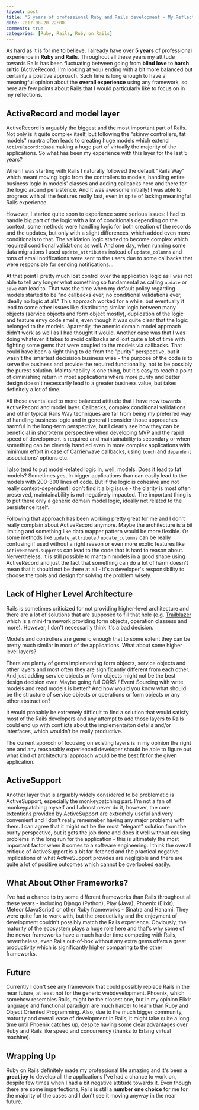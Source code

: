 ```yaml
---
layout: post
title: "5 years of professional Ruby and Rails development - My Reflections"
date: 2017-08-20 22:00
comments: true
categories: [Ruby, Rails, Ruby on Rails]
---
```


As hard as it is for me to believe, I already have over **5 years** of professional experience in **Ruby and Rails**. Throughout all these years my attitude towards Rails has been fluctuating between going from **blind love** to **harsh critic** (ActiveRecord, I'm looking at you) ending with a bit more balanced but certainly a positive approach. Such time is long enough to have a meaningful opinion about the **overall experience** using any framework, so here are few points about Rails that I would particularly like to focus on in my reflections.

<!--more-->

## ActiveRecord and model layer

ActiveRecord is arguably the biggest and the most important part of Rails. Not only is it quite complex itself, but following the "skinny controllers, fat models" mantra often leads to creating huge models which extend `ActiveRecord::Base` making a huge part of virtually the majority of the applications. So what has been my experience with this layer for the last 5 years?

When I was starting with Rails I naturally followed the default "Rails Way" which meant moving logic from the controllers to models, handling entire business logic in models' classes and adding callbacks here and there for the logic around persistence. And it was awesome initially! I was able to progress with all the features really fast, even in spite of lacking meaningful Rails experience.

However, I started quite soon to experience some serious issues: I had to handle big part of the logic with a lot of conditionals depending on the context, some methods were handling logic for both creation of the records and the updates, but only with a slight differences, which added even more conditionals to that. The validation logic started to become complex which required conditional validations as well. And one day, when running some data migrations I used `update_attributes` instead of `update_columns` and tons of email notifications were sent to the users due to some callbacks that were responsible for sending notifications...

At that point I pretty much lost control over the application logic as I was not able to tell any longer what something so fundamental as calling `update` or `save` can lead to. That was the time when my default policy regarding models started to be "no callbacks ever, no conditional validations ever, ideally no logic at all." This approach worked for a while, but eventually it lead to some other issues like distributing similar logic between many objects (service objects and form object mostly), duplication of the logic and feature envy code smells, even though it was quite clear that the logic belonged to the models. Aparently, the anemic domain model approach didn't work as well as I had thought it would. Another case was that I was doing whatever it takes to avoid callbacks and lost quite a lot of time with fighting some gems that were coupled to the models via callbacks. That could have been a right thing to do from the "purity" perspective, but it wasn't the smartest decisision business wise - the purpose of the code is to serve the business and provide the required functionality, not to be possibly the purest solution. Maintainability is one thing, but it's easy to reach a point of diminishing return in most applications where more purity and better design doesn't necessarily lead to a greater business value, but takes definitely a lot of time.

All those events lead to more balanced attitude that I have now towards ActiveRecord and model layer. Callbacks, complex conditional validations and other typical Rails Way techniques are far from being my preferred way of handling business logic and in general I consider those approaches harmful in the long-term perspective, but I clearly see how they can be beneficial in short-term perspective when developing MVP and the rapid speed of development is required and maintainability is secondary or when something can be cleverly handled even in more complex applications with minimum effort in case of <a href="https://github.com/carrierwaveuploader/carrierwave" target="_blank">Carrierwave</a> callbacks, using `touch` and `dependent` associations' options etc.

I also tend to put model-related logic in, well, models. Does it lead to fat models? Sometimes yes, In bigger applications than can easily lead to the models with 200-300 lines of code. But if the logic is cohesive and not really context-dependent I don't find it a big issue - the clarity is most often preserved, maintainability is not negatively impacted. The important thing is to put there only a generic domain model logic, ideally not related to the persistence itself.

Following that approach has been working pretty great for me and I don't really complain about ActiveRecord anymore. Maybe the architecture is a bit limiting and something like data mapper pattern would be more flexible. Or some methods like `update_attribute` / `update_columns` can be really confusing if used without a right reason or even more exotic features like `ActiveRecord.suppress` can lead to the code that is hard to reason about. Nervertheless, it is still possible to mantain models in a good shape using ActiveRecord and just the fact that something can do a lot of harm doesn't mean that it should not be there at all - it's a developer's responsibility to choose the tools and design for solving the problem wisely.

## Lack of Higher Level Architecture

Rails is sometimes criticized for not providing higher-level architecture and there are a lot of solutions that are supposed to fill that hole (e.g. <a href="https://github.com/trailblazer/trailblazer" target="_blank">Trailblazer</a> which is a mini-framework providing form objects, operation classess and more). However, I don't necessarily think it's a bad decision.

Models and controllers are generic enough that to some extent they can be pretty much similar in most of the applications. What about some higher level layers?

There are plenty of gems implementing form objects, service objects and other layers and most often they are significantly different from each other. And just adding service objects or form objects might not be the best design decision ever. Maybe going full CQRS / Event Sourcing with write models and read models is better? And how would you know what should be the structure of service objects or operations or form objects or any other abstraction?

It would probably be extremely difficult to find a solution that would satisfy most of the Rails developers and any attempt to add those layers to Rails could end up with conflicts about the implementaiton details and/or interfaces, which wouldn't be really productive.

The current approch of focusing on existing layers is in my opinion the right one and any reasonably experienced developer should be able to figure out what kind of architectural approach would be the best fit for the given application.

## ActiveSupport

Another layer that is arguably widely considered to be problematic is ActiveSupport, especially the monkeypatching part. I'm not a fan of monkeypatching myself and I almost never do it, however, the core extentions provided by ActiveSupport are extremely useful and very convenient and I don't really rememeber having any major problems with them. I can agree that it might not be the most "elegant" solution from the purity perspective, but it gets the job done and does it well without causing problems in the long run for the application - this is ultimately the most important factor when it comes to a software engineering. I think the overall critique of ActiveSupport is a bit far-fetched and the practical negative implications of what ActiveSupport provides are negligible and there are quite a lot of positive outcomes which cannot be overlooked easily.

## What About Other Frameworks?

I've had a chance to try some different frameworks than Rails throughout all these years - including Django (Python), Play (Java), Phoenix (Elixir), Meteor (JavaScript) or other Ruby frameworks - Sinatra and Hanami. They were quite fun to work with, but the productivity and the enjoyment of development couldn't possibly match the Rails experience. Obviously, the maturity of the ecosystem plays a huge role here and that's why some of the newer frameworks have a much harder time competing with Rails, nevertheless, even Rails out-of-box without any extra gems offers a great productivity which is significantly higher comparing to the other frameworks.

## Future

Currently I don't see any framework that could possibly replace Rails in the near future, at least not for the generic webdevelopment. Phoenix, which somehow resembles Rails, might be the closest one, but in my opinion Elixir language and functional paradigm are much harder to learn than Ruby and Object Oriented Programming. Also, due to the much bigger community, maturity and overall ease of development in Rails, it might take quite a long time until Phoenix catches up, despite having some clear advantages over Ruby and Rails like speed and concurrency (thanks to Erlang virtual machine).

## Wrapping Up

Ruby on Rails definitely made my professional life amazing and it's been a **great joy** to develop all the applications I've had a chance to work on, despite few times when I had a bit negative attitude towards it. Even though there are some imperfections, Rails is still a **number one choice** for me for the majority of the cases and I don't see it moving anyway in the near future.
